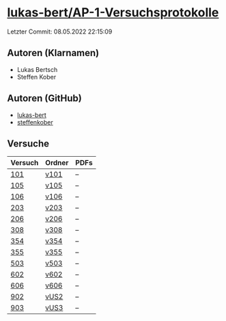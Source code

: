 # [lukas-bert/AP-1-Versuchsprotokolle](https://github.com/lukas-bert/AP-1-Versuchsprotokolle)

Letzter Commit: 08.05.2022 22:15:09

## Autoren (Klarnamen)
- Lukas Bertsch
- Steffen Kober

## Autoren (GitHub)
- [lukas-bert](https://github.com/lukas-bert)
- [steffenkober](https://github.com/steffenkober)

## Versuche

|        Versuch         |                                   Ordner                                   |PDFs|
|------------------------|----------------------------------------------------------------------------|----|
|[101](../../versuch/101)|[v101](https://github.com/lukas-bert/AP-1-Versuchsprotokolle/tree/main/v101)|–   |
|[105](../../versuch/105)|[v105](https://github.com/lukas-bert/AP-1-Versuchsprotokolle/tree/main/v105)|–   |
|[106](../../versuch/106)|[v106](https://github.com/lukas-bert/AP-1-Versuchsprotokolle/tree/main/v106)|–   |
|[203](../../versuch/203)|[v203](https://github.com/lukas-bert/AP-1-Versuchsprotokolle/tree/main/v203)|–   |
|[206](../../versuch/206)|[v206](https://github.com/lukas-bert/AP-1-Versuchsprotokolle/tree/main/v206)|–   |
|[308](../../versuch/308)|[v308](https://github.com/lukas-bert/AP-1-Versuchsprotokolle/tree/main/v308)|–   |
|[354](../../versuch/354)|[v354](https://github.com/lukas-bert/AP-1-Versuchsprotokolle/tree/main/v354)|–   |
|[355](../../versuch/355)|[v355](https://github.com/lukas-bert/AP-1-Versuchsprotokolle/tree/main/v355)|–   |
|[503](../../versuch/503)|[v503](https://github.com/lukas-bert/AP-1-Versuchsprotokolle/tree/main/v503)|–   |
|[602](../../versuch/602)|[v602](https://github.com/lukas-bert/AP-1-Versuchsprotokolle/tree/main/v602)|–   |
|[606](../../versuch/606)|[v606](https://github.com/lukas-bert/AP-1-Versuchsprotokolle/tree/main/v606)|–   |
|[902](../../versuch/902)|[vUS2](https://github.com/lukas-bert/AP-1-Versuchsprotokolle/tree/main/vUS2)|–   |
|[903](../../versuch/903)|[vUS3](https://github.com/lukas-bert/AP-1-Versuchsprotokolle/tree/main/vUS3)|–   |
